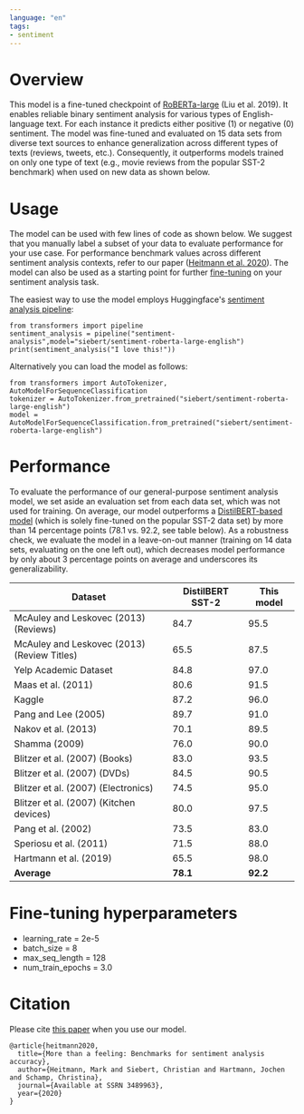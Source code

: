 ```yaml
---
language: "en"
tags:
- sentiment
---
```



# Overview
This model is a fine-tuned checkpoint of [RoBERTa-large](https://huggingface.co/roberta-large) (Liu et al. 2019). It enables reliable binary sentiment analysis for various types of English-language text. For each instance it predicts either positive (1) or negative (0) sentiment. The model was fine-tuned and evaluated on 15 data sets from diverse text sources to enhance generalization across different types of texts (reviews, tweets, etc.). Consequently, it outperforms models trained on only one type of text (e.g., movie reviews from the popular SST-2 benchmark) when used on new data as shown below. 
 
# Usage
The model can be used with few lines of code as shown below. We suggest that you manually label a subset of your data to evaluate performance for your use case. For performance benchmark values across different sentiment analysis contexts, refer to our paper ([Heitmann et al. 2020](https://papers.ssrn.com/sol3/papers.cfm?abstract_id=3489963)). The model can also be used as a starting point for further [fine-tuning](https://huggingface.co/transformers/custom_datasets.html#fine-tuning-with-trainer) on your sentiment analysis task.

The easiest way to use the model employs Huggingface's [sentiment analysis pipeline](https://huggingface.co/transformers/quicktour.html#getting-started-on-a-task-with-a-pipeline):
```
from transformers import pipeline
sentiment_analysis = pipeline("sentiment-analysis",model="siebert/sentiment-roberta-large-english")
print(sentiment_analysis("I love this!"))
```

Alternatively you can load the model as follows:
``` 
from transformers import AutoTokenizer, AutoModelForSequenceClassification
tokenizer = AutoTokenizer.from_pretrained("siebert/sentiment-roberta-large-english")
model = AutoModelForSequenceClassification.from_pretrained("siebert/sentiment-roberta-large-english")
```


 
# Performance
To evaluate the performance of our general-purpose sentiment analysis model, we set aside an evaluation set from each data set, which was not used for training. On average, our model outperforms a [DistilBERT-based model](https://huggingface.co/distilbert-base-uncased-finetuned-sst-2-english) (which is solely fine-tuned on the popular SST-2 data set) by more than 14 percentage points (78.1 vs. 92.2, see table below). As a robustness check, we evaluate the model in a leave-on-out manner (training on 14 data sets, evaluating on the one left out), which decreases model performance by only about 3 percentage points on average and underscores its generalizability.

|Dataset|DistilBERT SST-2|This model|
|---|---|---|
|McAuley and Leskovec (2013) (Reviews)|84.7|95.5|
|McAuley and Leskovec (2013) (Review Titles)|65.5|87.5|
|Yelp Academic Dataset|84.8|97.0|
|Maas et al. (2011)|80.6|91.5|
|Kaggle|87.2|96.0|
|Pang and Lee (2005)|89.7|91.0|
|Nakov et al. (2013)|70.1|89.5|
|Shamma (2009)|76.0|90.0|
|Blitzer et al. (2007) (Books)|83.0|93.5|
|Blitzer et al. (2007) (DVDs)|84.5|90.5|
|Blitzer et al. (2007) (Electronics)|74.5|95.0|
|Blitzer et al. (2007) (Kitchen devices)|80.0|97.5|
|Pang et al. (2002)|73.5|83.0|
|Speriosu et al. (2011)|71.5|88.0|
|Hartmann et al. (2019)|65.5|98.0|
|**Average**|**78.1**|**92.2**|
 
# Fine-tuning hyperparameters
- learning_rate = 2e-5
- batch_size = 8
- max_seq_length = 128
- num_train_epochs = 3.0
  
# Citation
Please cite [this paper](https://papers.ssrn.com/sol3/papers.cfm?abstract_id=3489963) when you use our model.

```
@article{heitmann2020,
  title={More than a feeling: Benchmarks for sentiment analysis accuracy},
  author={Heitmann, Mark and Siebert, Christian and Hartmann, Jochen and Schamp, Christina},
  journal={Available at SSRN 3489963},
  year={2020}
}
```
